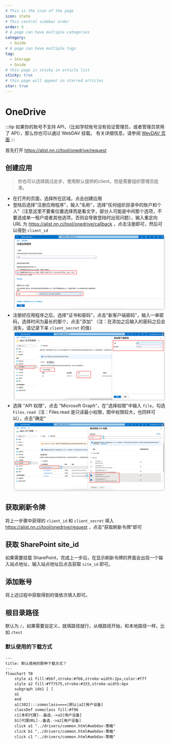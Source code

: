 ```yaml
---
# This is the icon of the page
icon: state
# This control sidebar order
order: 5
# A page can have multiple categories
category:
  - Guide
# A page can have multiple tags
tag:
  - Storage
  - Guide
# this page is sticky in article list
sticky: true
# this page will appear in starred articles
star: true
---
```


# OneDrive

:::tip
如果你的账号不支持 API，（比如学校账号没有验证管理员，或者管理员禁用了 API），那么你也可以通过 WebDAV 挂载。 有关详细信息，请参阅 [WevDAV 页面](webdav.md)
:::

首先打开 https://alist.nn.ci/tool/onedrive/request

## 创建应用​

> 你也可以选择跳过此步，使用默认提供的client，但是需要组织管理员批准。

- 在打开的页面，选择所在区域，点击创建应用
- 登陆后选择"注册应用程序"，输入"名称"，选择"任何组织目录中的账户和个人"（注意这里不要看位置选择而是看文字，部分人可能是中间那个选项，不要选成单一租户或者其他选项，否则会导致登陆时出现问题），输入重定向 URL 为 <https://alist.nn.ci/tool/onedrive/callback> ，点击注册即可，然后可以得到 `client_id`
  ![client_id](/img/drivers/onedrive-register-app.png)
- 注册好应用程序之后，选择"证书和密码"，点击"新客户端密码"，输入一串密码，选择时间为最长的那个，点击"添加"
  （注：在添加之后输入的密码之后会消失，请记录下来 `client_secret` 的值）
  ![client_secret](/img/drivers/onedrive-new-password.png)
- 选择 "API 权限"，点击 "Microsoft Graph"，在"选择权限"中输入 `file`，勾选 `Files.read`（注：Files.read 是只读最小权限，图中权限较大，也同样可以），点击"确定"
  ![api](/img/drivers/onedrive-update-permission.png)

## 获取刷新令牌

将上一步骤中获得的 `client_id` 和 `client_secret` 填入 https://alist.nn.ci/tool/onedrive/request ，点击"获取刷新令牌"即可

## 获取 SharePoint site_id

如果需要挂载 SharePoint，完成上一步后，在显示刷新令牌的界面会出现一个输入站点地址，输入站点地址后点击获取 `site_id` 即可。

## 添加账号

将上述过程中获取得到的值依次填入即可。

## 根目录路径

默认为 `/`，如果需要自定义，就填路径就行，从根路径开始，和本地路径一样，比如 `/test`



### 默认使用的下载方式

```mermaid
---
title: 默认使用的那种下载方式？
---
flowchart TB
    style a1 fill:#bbf,stroke:#f66,stroke-width:2px,color:#fff
    style a2 fill:#ff7575,stroke:#333,stroke-width:4px
    subgraph ide1 [ ]
    a1
    end
    a1[302]:::someclass====|默认|a2[用户设备]
    classDef someclass fill:#f96
    c1[本机代理]-.备选.->a2[用户设备]
    b1[代理URL]-.备选.->a2[用户设备]
    click a1 "../drivers/common.html#webdav-策略"
    click b1 "../drivers/common.html#webdav-策略"
    click c1 "../drivers/common.html#webdav-策略"
```
